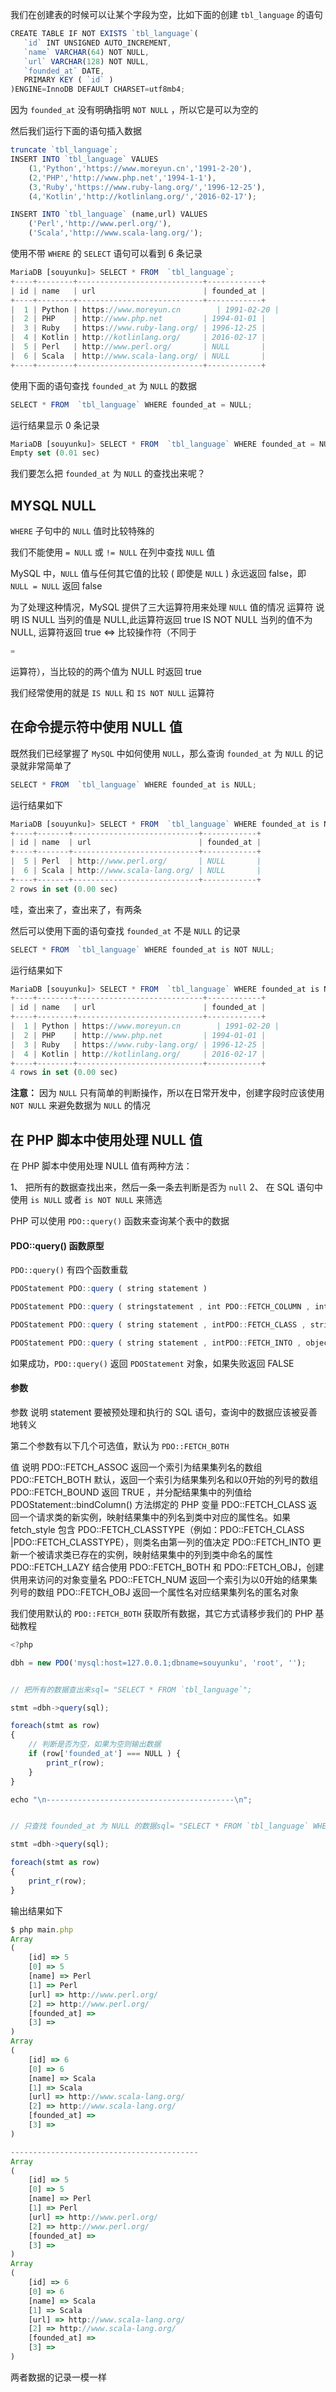 

我们在创建表的时候可以让某个字段为空，比如下面的创建 `tbl_language` 的语句
```js 
CREATE TABLE IF NOT EXISTS `tbl_language`(
   `id` INT UNSIGNED AUTO_INCREMENT,
   `name` VARCHAR(64) NOT NULL,
   `url` VARCHAR(128) NOT NULL,
   `founded_at` DATE,
   PRIMARY KEY ( `id` )
)ENGINE=InnoDB DEFAULT CHARSET=utf8mb4;
```

因为 `founded_at` 没有明确指明 `NOT NULL` ，所以它是可以为空的

然后我们运行下面的语句插入数据
```js 
truncate `tbl_language`;
INSERT INTO `tbl_language` VALUES
    (1,'Python','https://www.moreyun.cn','1991-2-20'),
    (2,'PHP','http://www.php.net','1994-1-1'),
    (3,'Ruby','https://www.ruby-lang.org/','1996-12-25'),
    (4,'Kotlin','http://kotlinlang.org/','2016-02-17');

INSERT INTO `tbl_language` (name,url) VALUES
    ('Perl','http://www.perl.org/'),
    ('Scala','http://www.scala-lang.org/');
```

使用不带 `WHERE` 的 `SELECT` 语句可以看到 6 条记录

```js 
MariaDB [souyunku]> SELECT * FROM  `tbl_language`;
+----+--------+----------------------------+------------+
| id | name   | url                        | founded_at |
+----+--------+----------------------------+------------+
|  1 | Python | https://www.moreyun.cn        | 1991-02-20 |
|  2 | PHP    | http://www.php.net         | 1994-01-01 |
|  3 | Ruby   | https://www.ruby-lang.org/ | 1996-12-25 |
|  4 | Kotlin | http://kotlinlang.org/     | 2016-02-17 |
|  5 | Perl   | http://www.perl.org/       | NULL       |
|  6 | Scala  | http://www.scala-lang.org/ | NULL       |
+----+--------+----------------------------+------------+
```

使用下面的语句查找 `founded_at` 为 `NULL` 的数据

```js 
SELECT * FROM  `tbl_language` WHERE founded_at = NULL;
```

运行结果显示 0 条记录

```js 
MariaDB [souyunku]> SELECT * FROM  `tbl_language` WHERE founded_at = NULL;
Empty set (0.01 sec)
```

我们要怎么把 `founded_at` 为 `NULL` 的查找出来呢？

## MYSQL NULL

`WHERE` 子句中的 `NULL` 值时比较特殊的

我们不能使用 `= NULL` 或 `!= NULL` 在列中查找 `NULL` 值

MySQL 中，`NULL` 值与任何其它值的比较 ( 即使是 `NULL` ) 永远返回 false，即 `NULL = NULL` 返回 false

为了处理这种情况，MySQL 提供了三大运算符用来处理 `NULL` 值的情况
运算符 说明 IS NULL 当列的值是 NULL,此运算符返回 true IS NOT NULL 当列的值不为 NULL, 运算符返回 true <=> 比较操作符（不同于

```js 
=
```
运算符），当比较的的两个值为 NULL 时返回 true

我们经常使用的就是 `IS NULL` 和 `IS NOT NULL` 运算符

## 在命令提示符中使用 NULL 值

既然我们已经掌握了 `MySQL` 中如何使用 `NULL`，那么查询 `founded_at` 为 `NULL` 的记录就非常简单了
```js 
SELECT * FROM  `tbl_language` WHERE founded_at is NULL;
```

运行结果如下

```js 
MariaDB [souyunku]> SELECT * FROM  `tbl_language` WHERE founded_at is NULL;
+----+-------+----------------------------+------------+
| id | name  | url                        | founded_at |
+----+-------+----------------------------+------------+
|  5 | Perl  | http://www.perl.org/       | NULL       |
|  6 | Scala | http://www.scala-lang.org/ | NULL       |
+----+-------+----------------------------+------------+
2 rows in set (0.00 sec)
```

哇，查出来了，查出来了，有两条

然后可以使用下面的语句查找 `founded_at` 不是 `NULL` 的记录
```js 
SELECT * FROM  `tbl_language` WHERE founded_at is NOT NULL;
```

运行结果如下

```js 
MariaDB [souyunku]> SELECT * FROM  `tbl_language` WHERE founded_at is NOT NULL;
+----+--------+----------------------------+------------+
| id | name   | url                        | founded_at |
+----+--------+----------------------------+------------+
|  1 | Python | https://www.moreyun.cn        | 1991-02-20 |
|  2 | PHP    | http://www.php.net         | 1994-01-01 |
|  3 | Ruby   | https://www.ruby-lang.org/ | 1996-12-25 |
|  4 | Kotlin | http://kotlinlang.org/     | 2016-02-17 |
+----+--------+----------------------------+------------+
4 rows in set (0.00 sec)
```
 
**注意：** 因为 `NULL` 只有简单的判断操作，所以在日常开发中，创建字段时应该使用 `NOT NULL` 来避免数据为 `NULL` 的情况

## 在 PHP 脚本中使用处理 NULL 值

在 PHP 脚本中使用处理 NULL 值有两种方法：

1、 把所有的数据查找出来，然后一条一条去判断是否为 `null`
2、 在 SQL 语句中使用 `is NULL` 或者 `is NOT NULL` 来筛选

PHP 可以使用 `PDO::query()` 函数来查询某个表中的数据

#### PDO::query() 函数原型

`PDO::query()` 有四个函数重载
```js 
PDOStatement PDO::query ( string statement )

PDOStatement PDO::query ( stringstatement , int PDO::FETCH_COLUMN , intcolno )

PDOStatement PDO::query ( string statement , intPDO::FETCH_CLASS , string classname , arrayctorargs )

PDOStatement PDO::query ( string statement , intPDO::FETCH_INTO , object $object )
```

如果成功，`PDO::query()` 返回 `PDOStatement` 对象，如果失败返回 FALSE

#### 参数

参数 说明 statement 要被预处理和执行的 SQL 语句，查询中的数据应该被妥善地转义

第二个参数有以下几个可选值，默认为 `PDO::FETCH_BOTH`

值 说明 PDO::FETCH_ASSOC 返回一个索引为结果集列名的数组 PDO::FETCH_BOTH 默认，返回一个索引为结果集列名和以0开始的列号的数组 PDO::FETCH_BOUND 返回 TRUE ，并分配结果集中的列值给 PDOStatement::bindColumn() 方法绑定的 PHP 变量 PDO::FETCH_CLASS 返回一个请求类的新实例，映射结果集中的列名到类中对应的属性名。如果 fetch_style 包含 PDO::FETCH_CLASSTYPE（例如：PDO::FETCH_CLASS |PDO::FETCH_CLASSTYPE），则类名由第一列的值决定 PDO::FETCH_INTO 更新一个被请求类已存在的实例，映射结果集中的列到类中命名的属性 PDO::FETCH_LAZY 结合使用 PDO::FETCH_BOTH 和 PDO::FETCH_OBJ，创建供用来访问的对象变量名 PDO::FETCH_NUM 返回一个索引为以0开始的结果集列号的数组 PDO::FETCH_OBJ 返回一个属性名对应结果集列名的匿名对象

我们使用默认的 `PDO::FETCH_BOTH` 获取所有数据，其它方式请移步我们的 PHP 基础教程

```js 
<?php 

dbh = new PDO('mysql:host=127.0.0.1;dbname=souyunku', 'root', '');    


// 把所有的数据查出来sql= "SELECT * FROM `tbl_language`";

stmt =dbh->query(sql);

foreach(stmt as row)
{
    // 判断是否为空，如果为空则输出数据
    if (row['founded_at'] === NULL ) {
        print_r(row);
    }
}

echo "\n------------------------------------------\n";


// 只查找 founded_at 为 NULL 的数据sql= "SELECT * FROM `tbl_language` WHERE founded_at is NULL";

stmt =dbh->query(sql);

foreach(stmt as row)
{
    print_r(row);
}
```

输出结果如下

```js 
$ php main.php
Array
(
    [id] => 5
    [0] => 5
    [name] => Perl
    [1] => Perl
    [url] => http://www.perl.org/
    [2] => http://www.perl.org/
    [founded_at] => 
    [3] => 
)
Array
(
    [id] => 6
    [0] => 6
    [name] => Scala
    [1] => Scala
    [url] => http://www.scala-lang.org/
    [2] => http://www.scala-lang.org/
    [founded_at] => 
    [3] => 
)

------------------------------------------
Array
(
    [id] => 5
    [0] => 5
    [name] => Perl
    [1] => Perl
    [url] => http://www.perl.org/
    [2] => http://www.perl.org/
    [founded_at] => 
    [3] => 
)
Array
(
    [id] => 6
    [0] => 6
    [name] => Scala
    [1] => Scala
    [url] => http://www.scala-lang.org/
    [2] => http://www.scala-lang.org/
    [founded_at] => 
    [3] => 
)
```

两者数据的记录一模一样




